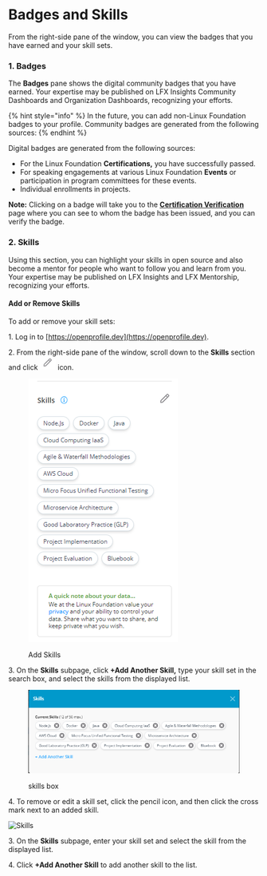 # Badges and Skills

From the right-side pane of the window, you can view the badges that you have earned and your skill sets.

### 1. Badges

The **Badges** pane shows the digital community badges that you have earned. Your expertise may be published on LFX Insights Community Dashboards and Organization Dashboards, recognizing your efforts.

{% hint style="info" %}
In the future, you can add non-Linux Foundation badges to your profile. Community badges are generated from the following sources:
{% endhint %}

Digital badges are generated from the following sources:

* For the Linux Foundation **Certifications,** you have successfully passed.
* For speaking engagements at various Linux Foundation **Events** or participation in program committees for these events.
* Individual enrollments in projects.

**Note:** Clicking on a badge will take you to the [**Certification Verification**](https://www.credly.com/badges/a688e524-a51d-4ac3-a3d3-7a1b616a8149) page where you can see to whom the badge has been issued, and you can verify the badge.

### 2. Skills

Using this section, you can highlight your skills in open source and also become a mentor for people who want to follow you and learn from you. Your expertise may be published on LFX Insights and LFX Mentorship, recognizing your efforts.

#### Add or Remove Skills

To add or remove your skill sets:

1\. Log in to [https://openprofile.dev](https://openprofile.dev).

2\. From the right-side pane of the window, scroll down to the **Skills** section and click ![](<../../.gitbook/assets/image (78).png>) icon.

<figure><img src="../../.gitbook/assets/skills (1).PNG" alt=""><figcaption><p>Add Skills</p></figcaption></figure>

3\. On the **Skills** subpage, click **+Add Another Skill,** type your skill set in the search box, and select the skills from the displayed list.

<figure><img src="../../.gitbook/assets/current skills.PNG" alt=""><figcaption><p>skills  box</p></figcaption></figure>

4\. To remove or edit a skill set, click the pencil icon, and then click the cross mark next to an added skill.

![Skills](../../.gitbook/assets/2023-09-13\_21h05\_48.png)

3\. On the **Skills** subpage, enter your skill set and select the skill from the displayed list.

4\. Click **+Add Another Skill** to add another skill to the list.
